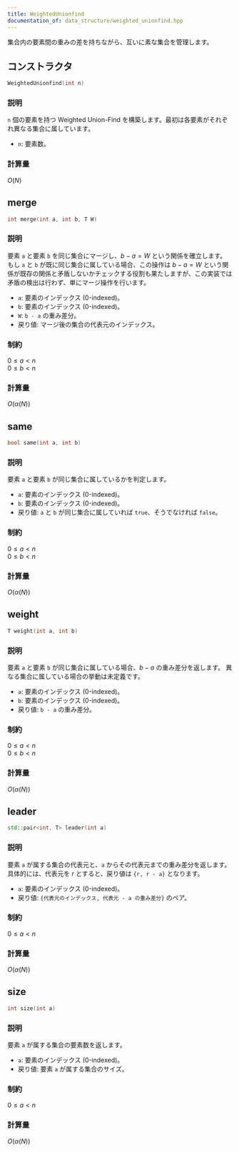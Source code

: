 ```yaml
---
title: WeightedUnionfind
documentation_of: data_structure/weighted_unionfind.hpp
---
```

集合内の要素間の重みの差を持ちながら、互いに素な集合を管理します。

## コンストラクタ

```cpp
WeightedUnionfind(int n)
```

### 説明

`n` 個の要素を持つ Weighted Union-Find を構築します。最初は各要素がそれぞれ異なる集合に属しています。

- `n`: 要素数。

### 計算量

$O(N)$

## merge

```cpp
int merge(int a, int b, T W)
```

### 説明

要素 `a` と要素 `b` を同じ集合にマージし、$b - a = W$ という関係を確立します。
もし `a` と `b` が既に同じ集合に属している場合、この操作は $b - a = W$ という関係が既存の関係と矛盾しないかチェックする役割も果たしますが、この実装では矛盾の検出は行わず、単にマージ操作を行います。

- `a`: 要素のインデックス (0-indexed)。
- `b`: 要素のインデックス (0-indexed)。
- `W`: `b - a` の重み差分。
- 戻り値: マージ後の集合の代表元のインデックス。

### 制約

$0 \le a < n$ <br>
$0 \le b < n$

### 計算量

$O(\alpha(N))$

## same

```cpp
bool same(int a, int b)
```

### 説明

要素 `a` と要素 `b` が同じ集合に属しているかを判定します。

- `a`: 要素のインデックス (0-indexed)。
- `b`: 要素のインデックス (0-indexed)。
- 戻り値: `a` と `b` が同じ集合に属していれば `true`、そうでなければ `false`。

### 制約

$0 \le a < n$ <br>
$0 \le b < n$

### 計算量

$O(\alpha(N))$

## weight

```cpp
T weight(int a, int b)
```

### 説明

要素 `a` と要素 `b` が同じ集合に属している場合、$b - a$ の重み差分を返します。
異なる集合に属している場合の挙動は未定義です。

- `a`: 要素のインデックス (0-indexed)。
- `b`: 要素のインデックス (0-indexed)。
- 戻り値: `b - a` の重み差分。

### 制約

$0 \le a < n$ <br>
$0 \le b < n$

### 計算量

$O(\alpha(N))$

## leader

```cpp
std::pair<int, T> leader(int a)
```

### 説明

要素 `a` が属する集合の代表元と、`a` からその代表元までの重み差分を返します。
具体的には、代表元を $r$ とすると、戻り値は `{r, r - a}` となります。

- `a`: 要素のインデックス (0-indexed)。
- 戻り値: `{代表元のインデックス, 代表元 - a の重み差分}` のペア。

### 制約

$0 \le a < n$

### 計算量

$O(\alpha(N))$

## size

```cpp
int size(int a)
```

### 説明

要素 `a` が属する集合の要素数を返します。

- `a`: 要素のインデックス (0-indexed)。
- 戻り値: 要素 `a` が属する集合のサイズ。

### 制約

$0 \le a < n$

### 計算量

$O(\alpha(N))$
